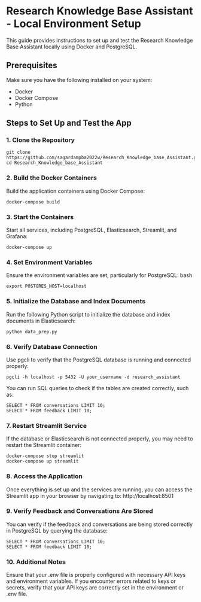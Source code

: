 # Research Knowledge Base Assistant - Local Environment Setup

This guide provides instructions to set up and test the Research Knowledge Base Assistant locally using Docker and PostgreSQL.

## Prerequisites

Make sure you have the following installed on your system:

- Docker
- Docker Compose
- Python


## Steps to Set Up and Test the App

### 1. Clone the Repository


```
git clone https://github.com/sagardampba2022w/Research_Knowledge_base_Assistant.git
cd Research_Knowledge_base_Assistant
```

### 2. Build the Docker Containers
Build the application containers using Docker Compose:
```
docker-compose build
```

### 3. Start the Containers
Start all services, including PostgreSQL, Elasticsearch, Streamlit, and Grafana:
```
docker-compose up
```
### 4. Set Environment Variables
Ensure the environment variables are set, particularly for PostgreSQL:
bash
```
export POSTGRES_HOST=localhost
```

### 5. Initialize the Database and Index Documents
Run the following Python script to initialize the database and index documents in Elasticsearch:
```
python data_prep.py
```
### 6. Verify Database Connection
Use pgcli to verify that the PostgreSQL database is running and connected properly:

```
pgcli -h localhost -p 5432 -U your_username -d research_assistant
```

You can run SQL queries to check if the tables are created correctly, such as:
```
SELECT * FROM conversations LIMIT 10;
SELECT * FROM feedback LIMIT 10;
```
### 7. Restart Streamlit Service
If the database or Elasticsearch is not connected properly, you may need to restart the Streamlit container:
```
docker-compose stop streamlit
docker-compose up streamlit
```
### 8. Access the Application
Once everything is set up and the services are running, you can access the Streamlit app in your browser by navigating to:
http://localhost:8501

### 9. Verify Feedback and Conversations Are Stored
You can verify if the feedback and conversations are being stored correctly in PostgreSQL by querying the database:
```
SELECT * FROM conversations LIMIT 10;
SELECT * FROM feedback LIMIT 10;
```

### 10. Additional Notes
Ensure that your .env file is properly configured with necessary API keys and environment variables.
If you encounter errors related to keys or secrets, verify that your API keys are correctly set in the environment or .env file.